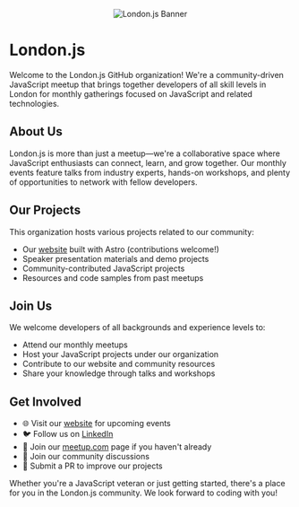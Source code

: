 <p align="center">
  <img title="London.js Monthly Meetup | #London.js" src="https://github.com/londonjs/.github/blob/main/images/banner.png?raw=true" alt="London.js Banner"/>
</p>


# London.js

Welcome to the London.js GitHub organization! We're a community-driven JavaScript meetup that brings together developers of all skill levels in London for monthly gatherings focused on JavaScript and related technologies.

## About Us

London.js is more than just a meetup—we're a collaborative space where JavaScript enthusiasts can connect, learn, and grow together. Our monthly events feature talks from industry experts, hands-on workshops, and plenty of opportunities to network with fellow developers.

## Our Projects

This organization hosts various projects related to our community:

- Our [website](https://londonjs.com) built with Astro (contributions welcome!)
- Speaker presentation materials and demo projects
- Community-contributed JavaScript projects
- Resources and code samples from past meetups

## Join Us

We welcome developers of all backgrounds and experience levels to:

- Attend our monthly meetups
- Host your JavaScript projects under our organization
- Contribute to our website and community resources
- Share your knowledge through talks and workshops

## Get Involved

- 🌐 Visit our [website](https://londonjs.com) for upcoming events
- 🐦 Follow us on [LinkedIn](https://www.linkedin.com/company/london-js/)
- 📍  Join our [meetup.com](https://www.meetup.com/london-js) page if you haven't already
- 💬 Join our community discussions
- 📝 Submit a PR to improve our projects

Whether you're a JavaScript veteran or just getting started, there's a place for you in the London.js community. We look forward to coding with you!